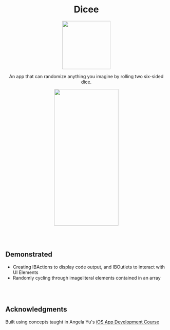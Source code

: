 <h1 align="center"> Dicee </h1>

<p align="center">
<img width="150" height="150" img src="https://user-images.githubusercontent.com/67071345/84956343-d3f37500-b0ad-11ea-862f-34e0fb054a48.png">
</p>

<p align="center">
An app that can randomize anything you imagine by rolling two six-sided dice.
</p>

<p align="center">
<img width="200" height="425" img src="https://user-images.githubusercontent.com/67071345/84952505-ec13c600-b0a6-11ea-84fe-7c6ebb17ccb8.gif">
</p>

<br/>
<br/>

## Demonstrated
- Creating IBActions to display code output, and IBOutlets to interact with UI Elements
- Randomly cycling through imageliteral elements contained in an array

<br/>
<br/>

## Acknowledgments
Built using concepts taught in Angela Yu's [iOS App Development Course](https://www.udemy.com/course/ios-13-app-development-bootcamp/)
